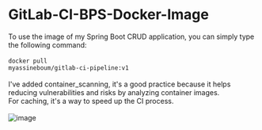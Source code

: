 # GitLab-CI-BPS-Docker-Image
To use the image of my Spring Boot CRUD application, you can simply type the following command:
<br/><br/>
<code>docker pull myassineboum/gitlab-ci-pipeline:v1</code>
<br/><br/>
I've added container_scanning, it's a good practice because it helps reducing vulnerabilities and risks by analyzing container images.
<br/>
For caching, it's a way to speed up the CI process.
<br/><br/>
![image](https://github.com/MYassineBoum/GitLab-CI-BPS-Docker-Image/assets/115194839/66a3f6d2-8ce6-46fb-9938-edcf5a0f88d9)
